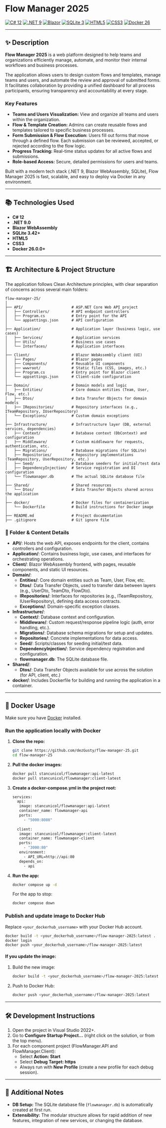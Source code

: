 # Flow Manager 2025

[![C# 12](https://img.shields.io/badge/C%23-12-blue?style=flat-square)](https://learn.microsoft.com/en-us/dotnet/csharp/whats-new/csharp-12)
[![.NET 9](https://img.shields.io/badge/.NET-9.0-blueviolet?style=flat-square)](https://dotnet.microsoft.com/en-us/download/dotnet/9.0)
[![Blazor](https://img.shields.io/badge/Blazor-WebAssembly-purple?style=flat-square)](https://learn.microsoft.com/en-us/aspnet/core/blazor/)
[![SQLite 3](https://img.shields.io/badge/SQLite-3.42-lightgrey?style=flat-square)](https://www.sqlite.org/index.html)
[![HTML5](https://img.shields.io/badge/HTML-5-orange?style=flat-square)](https://developer.mozilla.org/en-US/docs/Web/HTML)
[![CSS3](https://img.shields.io/badge/CSS-3-blue?style=flat-square)](https://developer.mozilla.org/en-US/docs/Web/CSS)
[![Docker 26](https://img.shields.io/badge/Docker-26.0.0-blue?style=flat-square)](https://docs.docker.com/engine/release-notes/)

---

## ✨ Description

**Flow Manager 2025** is a web platform designed to help teams and organizations efficiently manage, automate, and monitor their internal workflows and business processes.

The application allows users to design custom flows and templates, manage teams and users, and automate the review and approval of submitted forms. It facilitates collaboration by providing a unified dashboard for all process participants, ensuring transparency and accountability at every stage.

### Key Features

- **Teams and Users Visualization:** View and organize all teams and users within the organization.
- **Flow & Template Creation:** Admins can create reusable flows and templates tailored to specific business processes.
- **Form Submission & Flow Execution:** Users fill out forms that move through a defined flow. Each submission can be reviewed, accepted, or rejected according to the flow logic.
- **Progress Tracking:** Real-time status updates for all active flows and submissions.
- **Role-based Access:** Secure, detailed permissions for users and teams.

Built with a modern tech stack (.NET 9, Blazor WebAssembly, SQLite), Flow Manager 2025 is fast, scalable, and easy to deploy via Docker in any environment.

---

## 📚 Technologies Used

- **C# 12**
- **.NET 9.0**
- **Blazor WebAssembly**
- **SQLite 3.42+**
- **HTML5**
- **CSS3**
- **Docker 26.0.0+**

---

## 🏗️ Architecture & Project Structure

The application follows Clean Architecture principles, with clear separation of concerns across several main folders:

```
flow-manager-25/
│
├── API/                      # ASP.NET Core Web API project
│   ├── Controllers/          # API endpoint controllers
│   ├── Program.cs            # Entry point for the API
│   └── appsettings.json      # API configuration
│
├── Application/              # Application layer (business logic, use cases)
│   ├── Services/             # Application services
│   ├── Utils/                # Business use cases
│   └── Interfaces/           # Application interfaces
│
├── Client/                   # Blazor WebAssembly client (UI)
│   ├── Pages/                # Blazor pages
│   ├── Components/           # Reusable UI components
│   ├── wwwroot/              # Static files (CSS, images, etc.)
│   ├── Program.cs            # Entry point for Blazor client
│   └── appsettings.json      # Client-side configuration
│
├── Domain/                   # Domain models and logic
│   ├── Entities/             # Core domain entities (Team, User, Flow, etc.)
│   ├── Dtos/                 # Data Transfer Objects for domain models
│   ├── IRepositories/        # Repository interfaces (e.g., ITeamRepository, IUserRepository)
│   └── Exceptions/           # Custom domain exceptions
│
├── Infrastructure/           # Infrastructure layer (DB, external services, dependencies)
│   ├── Context/              # Database context (DbContext) and configuration
│   ├── Middleware/           # Custom middleware for requests, authentication, etc.
│   ├── Migrations/           # Database migrations (for SQLite)
│   ├── Repositories/         # Repository implementations (TeamRepository, UserRepository, etc.)
│   ├── Seed/                 # Database seeders for initial/test data
│   ├── DependencyInjection/  # Service registration and DI configuration
│   └── flowmanager.db        # The actual SQLite database file
│
├── Shared/                   # Shared resources
│   └── Dtos/                 # Data Transfer Objects shared across the application
│
├── docker/                   # Docker files for containerization
│   └── Dockerfile            # Build instructions for Docker image
│
├── README.md                 # Project documentation
├── .gitignore                # Git ignore file
```

### 📂 Folder & Content Details

- **API/**: Hosts the web API, exposes endpoints for the client, contains controllers and configuration.
- **Application/**: Contains business logic, use cases, and interfaces for orchestrating operations.
- **Client/**: Blazor WebAssembly frontend, with pages, reusable components, and static UI resources.
- **Domain/**:  
  - **Entities/**: Core domain entities such as Team, User, Flow, etc.
  - **Dtos/**: Data Transfer Objects, used to transfer data between layers (e.g., UserDto, TeamDto, FlowDto).
  - **IRepositories/**: Interfaces for repositories (e.g., ITeamRepository, IUserRepository), defining data access contracts.
  - **Exceptions/**: Domain-specific exception classes.
- **Infrastructure/**:  
  - **Context/**: Database context and configuration.
  - **Middleware/**: Custom request/response pipeline logic (auth, error handling, etc.).
  - **Migrations/**: Database schema migrations for setup and updates.
  - **Repositories/**: Concrete implementations for data access.
  - **Seed/**: Scripts/classes for seeding initial/test data.
  - **DependencyInjection/**: Service dependency registration and configuration.
  - **flowmanager.db**: The SQLite database file.
- **Shared/**:
  - **Dtos/**: Data Transfer Objects available for use across the solution (for API, client, etc.)
- **docker/**: Includes Dockerfile for building and running the application in a container.

---

## 🐳 Docker Usage

Make sure you have [Docker](https://www.docker.com/get-started) installed.

### Run the application locally with Docker

1. **Clone the repo:**
   ```bash
   git clone https://github.com/dezGusty/flow-manager-25.git
   cd flow-manager-25
   ```

2. **Pull the docker images:**
   ```bash
   docker pull stancunicol/flowmanager:api-latest
   docker pull stancunicol/flowmanager:client-latest
   ```

3. **Create a docker-compose.yml in the project root:**
   ```bash
   services:
     api:
      image: stancunicol/flowmanager:api-latest
      container_name: flowmanager-api
      ports:
        - "5000:8080"
  
     client:
      image: stancunicol/flowmanager:client-latest
      container_name: flowmanager-client
      ports:
        - "3000:80"
      environment:
        - API_URL=http://api:80
      depends_on:
        - api
   ```

4. **Run the app:**
   ```bash
   docker compose up -d
   ```

   For the app to stop:
   ```bash
   docker compose down
   ```

### Publish and update image to Docker Hub

Replace `<your_dockerhub_username>` with your Docker Hub account.

```bash
docker build -t <your_dockerhub_username>/flow-manager-2025:latest .
docker login
docker push <your_dockerhub_username>/flow-manager-2025:latest
```

#### If you update the image:

1. Build the new image:
   ```bash
   docker build -t <your_dockerhub_username>/flow-manager-2025:latest .
   ```
2. Push to Docker Hub:
   ```bash
   docker push <your_dockerhub_username>/flow-manager-2025:latest
   ```

---

## 🛠️ Development Instructions

1. Open the project in Visual Studio 2022+.
2. Go to **Configure Startup Project...** (right click on the solution, or from the top menu).
3. For each component project (FlowManager.API and FlowManager.Client):
    - Select **Action: Start**
    - Select **Debug Target: https**
    - Always run with **New Profile** (create a new profile for each debug session).
   
---

## 📝 Additional Notes

- **DB Setup:** The SQLite database file (`flowmanager.db`) is automatically created at first run.
- **Extensibility:** The modular structure allows for rapid addition of new features, integration of new services, or changing the database.

